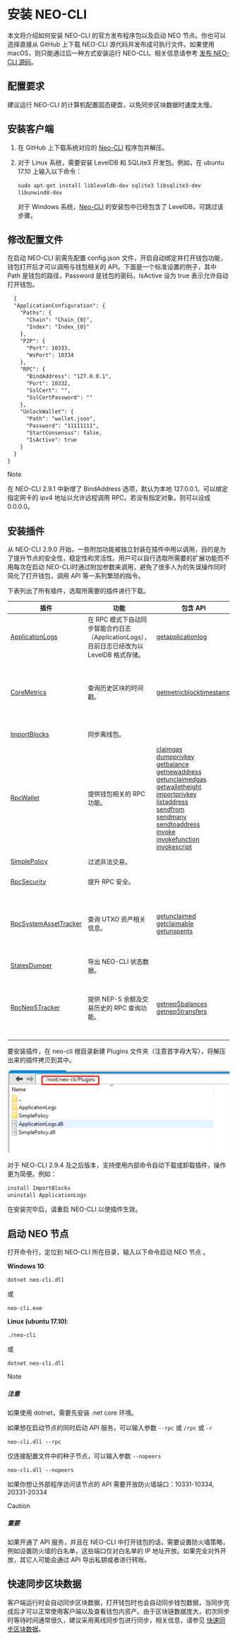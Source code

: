 # 安装 NEO-CLI

本文将介绍如何安装 NEO-CLI 的官方发布程序包以及启动 NEO 节点。你也可以选择直接从 GitHub 上下载 NEO-CLI 源代码并发布成可执行文件。如果使用 macOS，则只能通过后一种方式安装运行 NEO-CLI。相关信息请参考 [发布 NEO-CLI 源码](publish.md)。

## 配置要求

建议运行 NEO-CLI 的计算机配置固态硬盘，以免同步区块数据时速度太慢。

## 安装客户端

1. 在 GitHub 上下载系统对应的 [Neo-CLI](https://github.com/neo-project/neo-cli/releases) 程序包并解压。

2. 对于 Linux 系统，需要安装 LevelDB 和 SQLite3 开发包。例如，在 ubuntu 17.10 上输入以下命令：

   ```
   sudo apt-get install libleveldb-dev sqlite3 libsqlite3-dev libunwind8-dev
   ```

   对于 Windows 系统，[Neo-CLI](https://github.com/neo-project/neo-cli/releases) 的安装包中已经包含了 LevelDB，可跳过该步骤。  

## 修改配置文件

在启动 NEO-CLI 前需先配置 config.json 文件，开启自动绑定并打开钱包功能，钱包打开后才可以调用与钱包相关的 API。下面是一个标准设置的例子，其中 Path 是钱包的路径，Password 是钱包的密码，IsActive 设为 true 表示允许自动打开钱包。

```
  {
  "ApplicationConfiguration": {
    "Paths": {
      "Chain": "Chain_{0}",
      "Index": "Index_{0}"
    },
    "P2P": {
      "Port": 10333,
      "WsPort": 10334
    },
    "RPC": {
      "BindAddress": "127.0.0.1",
      "Port": 10332,
      "SslCert": "",
      "SslCertPassword": ""
    },
    "UnlockWallet": {
      "Path": "wallet.json",
      "Password": "11111111",
      "StartConsensus": false,
      "IsActive": true
    }
  }
}
```
> [!Note]
>
> 在 NEO-CLI 2.9.1 中新增了 BindAddress 选项，默认为本地 127.0.0.1。可以绑定指定网卡的 ipv4 地址以允许远程调用 RPC。若没有指定对象，则可以设成 0.0.0.0。

## 安装插件

从 NEO-CLI 2.9.0 开始，一些附加功能被独立封装在插件中用以调用，目的是为了提升节点的安全性，稳定性和灵活性。用户可以自行选取所需要的扩展功能而不用每次在启动 NEO-CLI时通过附加参数来调用，避免了很多人为的失误操作同时简化了打开钱包，调用 API 等一系列繁琐的指令。

下表列出了所有插件，选取所需要的插件进行下载。

<table class="table table-hover">
    <thead>
        <tr>
            <th style="width: 25%;">插件</th>
            <th style="width: 35%;">功能</th>
            <th style="width: 20%;">包含 API</th>
            <th style="width: 20%;"></th>
        </tr>
    </thead>
    <tbody>
        <tr>
            <td><a
                    href="https://github.com/neo-project/neo-plugins/releases/download/v2.10.0/ApplicationLogs.zip">ApplicationLogs</a>
            </td>
            <td>在 RPC 模式下自动同步智能合约日志（ApplicationLogs），目前日志已经改为以 LevelDB 格式存储。</td>
            <td><a href="cli/latest-version/api/getapplicationlog.html">getapplicationlog</a></td>
            <td>交易所必选</td>
        </tr>
        <tr>
            <td><a
                    href="https://github.com/neo-project/neo-plugins/releases/download/v2.10.2/CoreMetrics.zip">CoreMetrics</a>
            </td>
            <td>查询历史区块的时间戳。</td>
            <td><a href="cli/latest-version/api/getmetricblocktimestamp.html">getmetricblocktimestamp</a></td>
            <td>交易所推荐使用</td>
        </tr>
        <tr>
            <td><a
                    href="https://github.com/neo-project/neo-plugins/releases/download/v2.10.0/ImportBlocks.zip">ImportBlocks</a>
            </td>
            <td>同步离线包。</td>
            <td></td>
            <td>必选</td>
        </tr>
        <tr>
            <td><a
                    href="https://github.com/neo-project/neo-plugins/releases/download/v2.10.0/RpcWallet.zip">RpcWallet</a>
            </td>
            <td>提供钱包相关的 RPC 功能。</td>
            <td><a href="../../reference/rpc/latest-version/api/getmetricblocktimestamp.md">claimgas</a><br><a
                    href="../../reference/rpc/latest-version/api/getmetricblocktimestamp.md">dumpprivkey</a><br><a
                    href="../../reference/rpc/latest-version/api/getmetricblocktimestamp.md">getbalance</a><br><a
                    href="../../reference/rpc/latest-version/api/getmetricblocktimestamp.md">getnewaddress</a><br><a
                    href="../../reference/rpc/latest-version/api/getmetricblocktimestamp.md">getunclaimedgas</a><br><a
                    href="../../reference/rpc/latest-version/api/getmetricblocktimestamp.md">getwalletheight</a><br><a
                    href="../../reference/rpc/latest-version/api/getmetricblocktimestamp.md">importprivkey</a><br><a
                    href="../../reference/rpc/latest-version/api/getmetricblocktimestamp.md">listaddress</a><br><a
                    href="../../reference/rpc/latest-version/api/getmetricblocktimestamp.md">sendfrom</a><br><a
                    href="../../reference/rpc/latest-version/api/getmetricblocktimestamp.md">sendmany</a><br><a
                    href="../../reference/rpc/latest-version/api/getmetricblocktimestamp.md">sendtoaddress</a><br><a
                    href="../../reference/rpc/latest-version/api/getmetricblocktimestamp.md">invoke</a><br><a
                    href="../../reference/rpc/latest-version/api/getmetricblocktimestamp.md">invokefunction</a><br><a
                    href="../../reference/rpc/latest-version/api/getmetricblocktimestamp.md">invokescript</a></td>
            <td>必选</td>
        </tr>
        <tr>
            <td><a
                    href="https://github.com/neo-project/neo-plugins/releases/download/v2.10.0/SimplePolicy.zip">SimplePolicy</a>
            </td>
            <td>过滤非法交易。</td>
            <td></td>
            <td>必选</td>
        </tr>
        <tr>
            <td><a
                    href="https://github.com/neo-project/neo-plugins/releases/download/v2.10.0/RpcSecurity.zip">RpcSecurity</a>
            </td>
            <td>提升 RPC 安全。</td>
            <td></td>
            <td>可选</td>
        </tr>
        <tr>
            <td><a
                    href="https://github.com/neo-project/neo-plugins/releases/download/v2.10.2/RpcSystemAssetTracker.zip">RpcSystemAssetTracker</a>
            </td>
            <td>查询 UTXO 资产相关信息。</td>
            <td><a href="../../reference/rpc/latest-version/api/getmetricblocktimestamp.md">getunclaimed</a><br><a
                    href="../../reference/rpc/latest-version/api/getmetricblocktimestamp.md">getclaimable</a><br><a
                    href="../../reference/rpc/latest-version/api/getmetricblocktimestamp.md">getunspents</a></td>
            <td>交易所推荐使用</td>
        </tr>
        <tr>
            <td><a
                    href="https://github.com/neo-project/neo-plugins/releases/download/v2.10.0/StatesDumper.zip">StatesDumper</a>
            </td>
            <td>导出 NEO-CLI 状态数据。</td>
            <td></td>
            <td>可选</td>
        </tr>
        <tr>
            <td><a
                    href="https://github.com/neo-project/neo-plugins/releases/download/v2.10.0/RpcNep5Tracker.zip">RpcNep5Tracker</a>
            </td>
            <td>提供 NEP-5 余额及交易历史的 RPC 查询功能。</td>
            <td><a href="../../reference/rpc/latest-version/api/getmetricblocktimestamp.md">getnep5balances</a><br><a
                    href="../../reference/rpc/latest-version/api/getmetricblocktimestamp.md">getnep5transfers</a></td>
            <td>交易所推荐使用</td>
        </tr>
    </tbody>
</table>


要安装插件，在 neo-cli 根目录新建 Plugins 文件夹（注意首字母大写），将解压出来的插件拷贝到其中。

![plugins.png](../../assets/plugins.png)

对于 NEO-CLI 2.9.4 及之后版本，支持使用内部命令自动下载或卸载插件，操作更为简便。例如：

```
install ImportBlocks
uninstall ApplicationLogs

```
在安装完毕后，请重启 NEO-CLI 以使插件生效。

## 启动 NEO 节点

打开命令行，定位到 NEO-CLI 所在目录，输入以下命令启动 NEO 节点 。

**Windows 10**:

```
dotnet neo-cli.dll
```

或

```
neo-cli.exe
```

**Linux (ubuntu 17.10)**:

```
./neo-cli
```

或

   ```
dotnet neo-cli.dll
   ```

> [!Note]
>
> ##### 注意
>
> 如果使用 dotnet，需要先安装 .net core 环境。

如果想在启动节点的同时启动 API 服务，可以输入参数 `--rpc`  或 `/rpc` 或 `-r`

   ```
neo-cli.dll --rpc
   ```
仅连接配置文件中的种子节点，可以输入参数 `--nopeers`

   ```
neo-cli.dll --nopeers
   ```

如果你想让外部程序访问该节点的 API 需要开放防火墙端口：10331-10334, 20331-20334 

> [!CAUTION]
>
> ##### 重要
>
> 如果开通了 API 服务，并且在 NEO-CLI 中打开钱包的话，需要设置防火墙策略，例如设置防火墙的白名单，这些端口仅对白名单的 IP 地址开放。如果完全对外开放，其它人可能会通过 API 导出私钥或者进行转账。

## 快速同步区块数据

客户端运行时会自动同步区块数据，打开钱包时也会自动同步钱包数据，当同步完成后才可以正常使用客户端以及查看钱包内资产。由于区块链数据庞大，初次同步时等待时间通常很久，建议采用离线同步包进行同步，相关信息，请参见 [快速同步区块数据](../syncblocks.md)。
